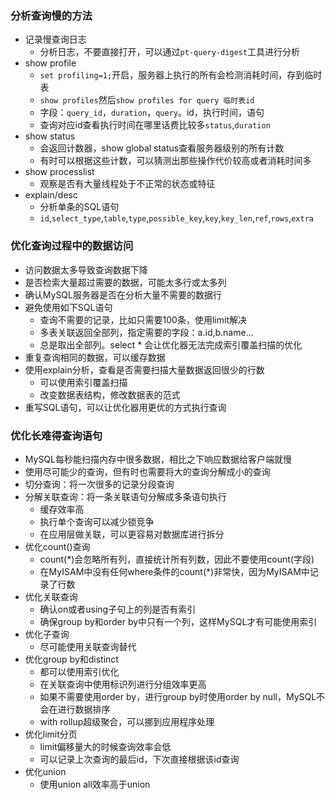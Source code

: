 ### 分析查询慢的方法
- 记录慢查询日志
  - 分析日志，不要直接打开，可以通过`pt-query-digest`工具进行分析
- show profile
  - `set profiling=1;`开启，服务器上执行的所有会检测消耗时间，存到临时表
  - `show profiles`然后`show profiles for query 临时表id`
  - 字段：`query_id`，`duration`，`query`。id，执行时间，语句
  - 查询对应id查看执行时间在哪里话费比较多`status`,`duration`
- show status
  - 会返回计数器，show global status查看服务器级别的所有计数
  - 有时可以根据这些计数，可以猜测出那些操作代价较高或者消耗时间多
- show processlist
  - 观察是否有大量线程处于不正常的状态或特征
- explain/desc
  - 分析单条的SQL语句
  - `id`,`select_type`,`table`,`type`,`possible_key`,`key`,`key_len`,`ref`,`rows`,`extra`

### 优化查询过程中的数据访问
- 访问数据太多导致查询数据下降
- 是否检索大量超过需要的数据，可能太多行或太多列
- 确认MySQL服务器是否在分析大量不需要的数据行
- 避免使用如下SQL语句
  - 查询不需要的记录，比如只需要100条，使用limit解决
  - 多表关联返回全部列，指定需要的字段：a.id,b.name...
  - 总是取出全部列。select * 会让优化器无法完成索引覆盖扫描的优化
- 重复查询相同的数据，可以缓存数据
- 使用explain分析，查看是否需要扫描大量数据返回很少的行数
  - 可以使用索引覆盖扫描
  - 改变数据表结构，修改数据表的范式
- 重写SQL语句，可以让优化器用更优的方式执行查询

### 优化长难得查询语句
- MySQL每秒能扫描内存中很多数据，相比之下响应数据给客户端就慢
- 使用尽可能少的查询，但有时也需要将大的查询分解成小的查询
- 切分查询：将一次很多的记录分段查询
- 分解关联查询：将一条关联语句分解成多条语句执行
  - 缓存效率高
  - 执行单个查询可以减少锁竞争
  - 在应用层做关联，可以更容易对数据库进行拆分
- 优化count()查询
  - count(*)会忽略所有列，直接统计所有列数，因此不要使用count(字段)
  - 在MyISAM中没有任何where条件的count(*)非常快，因为MyISAM中记录了行数
- 优化关联查询
  - 确认on或者using子句上的列是否有索引
  - 确保group by和order by中只有一个列，这样MySQL才有可能使用索引
- 优化子查询
  - 尽可能使用关联查询替代
- 优化group by和distinct
  - 都可以使用索引优化
  - 在关联查询中使用标识列进行分组效率更高
  - 如果不需要使用order by，进行group by时使用order by null，MySQL不会在进行数据排序
  - with rollup超级聚合，可以挪到应用程序处理
- 优化limit分页
  - limit偏移量大的时候查询效率会低
  - 可以记录上次查询的最后id，下次直接根据该id查询
- 优化union
  - 使用union all效率高于union

